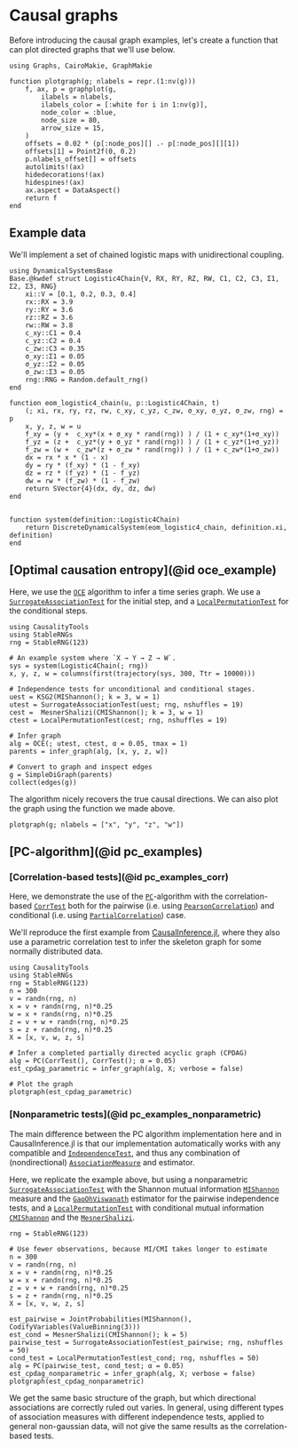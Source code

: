 # Causal graphs

Before introducing the causal graph examples, let's create a function that can plot
directed graphs that we'll use below.

```@example graph_examples
using Graphs, CairoMakie, GraphMakie

function plotgraph(g; nlabels = repr.(1:nv(g)))
    f, ax, p = graphplot(g,
        ilabels = nlabels,
        ilabels_color = [:white for i in 1:nv(g)],
        node_color = :blue,
        node_size = 80,
        arrow_size = 15,
    )
    offsets = 0.02 * (p[:node_pos][] .- p[:node_pos][][1])
    offsets[1] = Point2f(0, 0.2)
    p.nlabels_offset[] = offsets
    autolimits!(ax)
    hidedecorations!(ax)
    hidespines!(ax)
    ax.aspect = DataAspect()
    return f
end
```
## Example data

We'll implement a set of chained logistic maps with unidirectional coupling.

```@example graph_examples
using DynamicalSystemsBase
Base.@kwdef struct Logistic4Chain{V, RX, RY, RZ, RW, C1, C2, C3, Σ1, Σ2, Σ3, RNG}
    xi::V = [0.1, 0.2, 0.3, 0.4]
    rx::RX = 3.9
    ry::RY = 3.6
    rz::RZ = 3.6
    rw::RW = 3.8
    c_xy::C1 = 0.4
    c_yz::C2 = 0.4
    c_zw::C3 = 0.35
    σ_xy::Σ1 = 0.05
    σ_yz::Σ2 = 0.05
    σ_zw::Σ3 = 0.05
    rng::RNG = Random.default_rng()
end

function eom_logistic4_chain(u, p::Logistic4Chain, t)
    (; xi, rx, ry, rz, rw, c_xy, c_yz, c_zw, σ_xy, σ_yz, σ_zw, rng) = p
    x, y, z, w = u
    f_xy = (y +  c_xy*(x + σ_xy * rand(rng)) ) / (1 + c_xy*(1+σ_xy))
    f_yz = (z +  c_yz*(y + σ_yz * rand(rng)) ) / (1 + c_yz*(1+σ_yz))
    f_zw = (w +  c_zw*(z + σ_zw * rand(rng)) ) / (1 + c_zw*(1+σ_zw))
    dx = rx * x * (1 - x)
    dy = ry * (f_xy) * (1 - f_xy)
    dz = rz * (f_yz) * (1 - f_yz)
    dw = rw * (f_zw) * (1 - f_zw)
    return SVector{4}(dx, dy, dz, dw)
end


function system(definition::Logistic4Chain)
    return DiscreteDynamicalSystem(eom_logistic4_chain, definition.xi, definition)
end
```


## [Optimal causation entropy](@id oce_example)

Here, we use the [`OCE`](@ref) algorithm to infer a time series graph. We use a
[`SurrogateAssociationTest`](@ref) for the initial step, and a [`LocalPermutationTest`](@ref)
for the conditional steps.

```@example graph_examples
using CausalityTools
using StableRNGs
rng = StableRNG(123)

# An example system where `X → Y → Z → W`.
sys = system(Logistic4Chain(; rng))
x, y, z, w = columns(first(trajectory(sys, 300, Ttr = 10000)))

# Independence tests for unconditional and conditional stages.
uest = KSG2(MIShannon(); k = 3, w = 1)
utest = SurrogateAssociationTest(uest; rng, nshuffles = 19)
cest =  MesnerShalizi(CMIShannon(); k = 3, w = 1)
ctest = LocalPermutationTest(cest; rng, nshuffles = 19)

# Infer graph
alg = OCE(; utest, ctest, α = 0.05, τmax = 1)
parents = infer_graph(alg, [x, y, z, w])

# Convert to graph and inspect edges
g = SimpleDiGraph(parents)
collect(edges(g))
```

The algorithm nicely recovers the true causal directions. We can also plot the graph using
the function we made above.

```@example graph_examples
plotgraph(g; nlabels = ["x", "y", "z", "w"])
```


## [PC-algorithm](@id pc_examples)

### [Correlation-based tests](@id pc_examples_corr)

Here, we demonstrate the use of the [`PC`](@ref)-algorithm with the correlation-based
[`CorrTest`](@ref) both for the pairwise (i.e. using [`PearsonCorrelation`](@ref))
and conditional (i.e. using [`PartialCorrelation`](@ref)) case.

We'll reproduce the first example from
[CausalInference.jl](https://github.com/mschauer/CausalInference.jl), where they
also use a parametric correlation test to infer the skeleton graph for some 
normally distributed data.

```@example graph_examples
using CausalityTools
using StableRNGs
rng = StableRNG(123)
n = 300
v = randn(rng, n)
x = v + randn(rng, n)*0.25
w = x + randn(rng, n)*0.25
z = v + w + randn(rng, n)*0.25
s = z + randn(rng, n)*0.25
X = [x, v, w, z, s]

# Infer a completed partially directed acyclic graph (CPDAG)
alg = PC(CorrTest(), CorrTest(); α = 0.05)
est_cpdag_parametric = infer_graph(alg, X; verbose = false)

# Plot the graph
plotgraph(est_cpdag_parametric)
```

### [Nonparametric tests](@id pc_examples_nonparametric)

The main difference between the PC algorithm implementation here and in
CausalInference.jl is that our implementation automatically works with any compatible
and [`IndependenceTest`](@ref), and thus any combination of (nondirectional)
[`AssociationMeasure`](@ref) and estimator.

Here, we replicate the example above, but using a nonparametric [`SurrogateAssociationTest`](@ref)
with the Shannon mutual information [`MIShannon`](@ref) measure and the
[`GaoOhViswanath`](@ref) estimator for the pairwise independence tests, and a
[`LocalPermutationTest`](@ref) with conditional mutual information [`CMIShannon`](@ref)
and the [`MesnerShalizi`](@ref).

```@example graph_examples
rng = StableRNG(123)

# Use fewer observations, because MI/CMI takes longer to estimate
n = 300
v = randn(rng, n)
x = v + randn(rng, n)*0.25
w = x + randn(rng, n)*0.25
z = v + w + randn(rng, n)*0.25
s = z + randn(rng, n)*0.25
X = [x, v, w, z, s]

est_pairwise = JointProbabilities(MIShannon(), CodifyVariables(ValueBinning(3)))
est_cond = MesnerShalizi(CMIShannon(); k = 5)
pairwise_test = SurrogateAssociationTest(est_pairwise; rng, nshuffles = 50)
cond_test = LocalPermutationTest(est_cond; rng, nshuffles = 50)
alg = PC(pairwise_test, cond_test; α = 0.05)
est_cpdag_nonparametric = infer_graph(alg, X; verbose = false)
plotgraph(est_cpdag_nonparametric)
```

We get the same basic structure of the graph, but which directional associations 
are correctly ruled out varies. In general, using different types of 
association measures with different independence tests, applied to general 
non-gaussian data, will not give the same results as the correlation-based tests.
